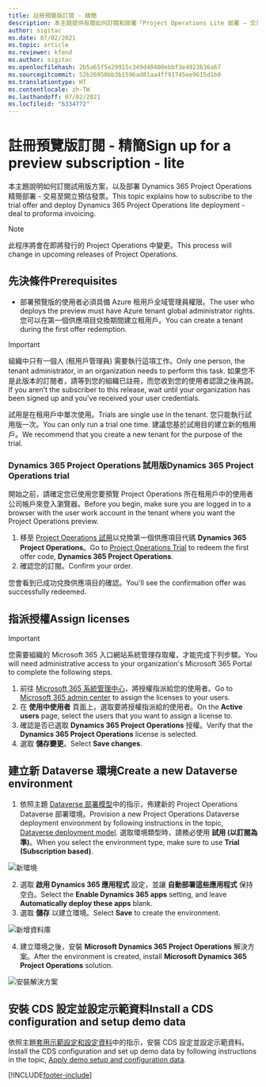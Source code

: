 ```yaml
---
title: 註冊預覽版訂閱 - 精簡
description: 本主題提供有關如何訂閱和部署「Project Operations Lite 部署 – 交易至開立預估發票」的資訊。
author: sigitac
ms.date: 07/02/2021
ms.topic: article
ms.reviewer: kfend
ms.author: sigitac
ms.openlocfilehash: 2b5a65f5e29915c349d40400ebbf3e4923b36a67
ms.sourcegitcommit: 52b26950bb3b1596ad81aa4ff91745ee9615d1b0
ms.translationtype: HT
ms.contentlocale: zh-TW
ms.lasthandoff: 07/02/2021
ms.locfileid: "6334772"
---
```

# <a name="sign-up-for-a-preview-subscription---lite"></a><span data-ttu-id="cc41b-103">註冊預覽版訂閱 - 精簡</span><span class="sxs-lookup"><span data-stu-id="cc41b-103">Sign up for a preview subscription - lite</span></span> 

<span data-ttu-id="cc41b-104">本主題說明如何訂閱試用版方案，以及部署 Dynamics 365 Project Operations 精簡部署 - 交易至開立預估發票。</span><span class="sxs-lookup"><span data-stu-id="cc41b-104">This topic explains how to subscribe to the trial offer and deploy Dynamics 365 Project Operations lite deployment - deal to proforma invoicing.</span></span>

> [!NOTE]
> <span data-ttu-id="cc41b-105">此程序將會在即將發行的 Project Operations 中變更。</span><span class="sxs-lookup"><span data-stu-id="cc41b-105">This process will change in upcoming releases of Project Operations.</span></span>

## <a name="prerequisites"></a><span data-ttu-id="cc41b-106">先決條件</span><span class="sxs-lookup"><span data-stu-id="cc41b-106">Prerequisites</span></span>
- <span data-ttu-id="cc41b-107">部署預覽版的使用者必須具備 Azure 租用戶全域管理員權限。</span><span class="sxs-lookup"><span data-stu-id="cc41b-107">The user who deploys the preview must have Azure tenant global administrator rights.</span></span> <span data-ttu-id="cc41b-108">您可以在第一個供應項目兌換期間建立租用戶。</span><span class="sxs-lookup"><span data-stu-id="cc41b-108">You can create a tenant during the first offer redemption.</span></span>

> [!IMPORTANT]
> <span data-ttu-id="cc41b-109">組織中只有一個人 (租用戶管理員) 需要執行這項工作。</span><span class="sxs-lookup"><span data-stu-id="cc41b-109">Only one person, the tenant administrator, in an organization needs to perform this task.</span></span> <span data-ttu-id="cc41b-110">如果您不是此版本的訂閱者，請等到您的組織已註冊，而您收到您的使用者認證之後再說。</span><span class="sxs-lookup"><span data-stu-id="cc41b-110">If you aren't the subscriber to this release, wait until your organization has been signed up and you've received your user credentials.</span></span>
> 
> <span data-ttu-id="cc41b-111">試用是在租用戶中單次使用。</span><span class="sxs-lookup"><span data-stu-id="cc41b-111">Trials are single use in the tenant.</span></span> <span data-ttu-id="cc41b-112">您只能執行試用版一次。</span><span class="sxs-lookup"><span data-stu-id="cc41b-112">You can only run a trial one time.</span></span> <span data-ttu-id="cc41b-113">建議您基於試用目的建立新的租用戶。</span><span class="sxs-lookup"><span data-stu-id="cc41b-113">We recommend that you create a new tenant for the purpose of the trial.</span></span>

### <a name="dynamics-365-project-operations-trial"></a><span data-ttu-id="cc41b-114">Dynamics 365 Project Operations 試用版</span><span class="sxs-lookup"><span data-stu-id="cc41b-114">Dynamics 365 Project Operations trial</span></span> 

<span data-ttu-id="cc41b-115">開始之前，請確定您已使用您要預覽 Project Operations 所在租用戶中的使用者公司帳戶來登入瀏覽器。</span><span class="sxs-lookup"><span data-stu-id="cc41b-115">Before you begin, make sure you are logged in to a browser with the user work account in the tenant where you want the Project Operations preview.</span></span>

1. <span data-ttu-id="cc41b-116">移至 [Project Operations 試用](https://aka.ms/try-po)以兌換第一個供應項目代碼 **Dynamics 365 Project Operations**。</span><span class="sxs-lookup"><span data-stu-id="cc41b-116">Go to [Project Operations Trial](https://aka.ms/try-po) to redeem the first offer code, **Dynamics 365 Project Operations**.</span></span>
2. <span data-ttu-id="cc41b-117">確認您的訂閱。</span><span class="sxs-lookup"><span data-stu-id="cc41b-117">Confirm your order.</span></span>

  <span data-ttu-id="cc41b-118">您會看到已成功兌換供應項目的確認。</span><span class="sxs-lookup"><span data-stu-id="cc41b-118">You'll see the confirmation offer was successfully redeemed.</span></span>

## <a name="assign-licenses"></a><span data-ttu-id="cc41b-119">指派授權</span><span class="sxs-lookup"><span data-stu-id="cc41b-119">Assign licenses</span></span>

> [!IMPORTANT]
> <span data-ttu-id="cc41b-120">您需要組織的 Microsoft 365 入口網站系統管理存取權，才能完成下列步驟。</span><span class="sxs-lookup"><span data-stu-id="cc41b-120">You will need administrative access to your organization's Microsoft 365 Portal to complete the following steps.</span></span>


1. <span data-ttu-id="cc41b-121">前往 [Microsoft 365 系統管理中心](https://portal.office.com/)，將授權指派給您的使用者。</span><span class="sxs-lookup"><span data-stu-id="cc41b-121">Go to [Microsoft 365 admin center](https://portal.office.com/) to assign the licenses to your users.</span></span>
2. <span data-ttu-id="cc41b-122">在 **使用中使用者** 頁面上，選取要將授權指派給的使用者。</span><span class="sxs-lookup"><span data-stu-id="cc41b-122">On the **Active users** page, select the users that you want to assign a license to.</span></span>
3. <span data-ttu-id="cc41b-123">確認是否已選取 **Dynamics 365 Project Operations** 授權。</span><span class="sxs-lookup"><span data-stu-id="cc41b-123">Verify that the **Dynamics 365 Project Operations** license is selected.</span></span> 
4. <span data-ttu-id="cc41b-124">選取 **儲存變更**。</span><span class="sxs-lookup"><span data-stu-id="cc41b-124">Select **Save changes**.</span></span>

## <a name="create-a-new-dataverse-environment"></a><span data-ttu-id="cc41b-125">建立新 Dataverse 環境</span><span class="sxs-lookup"><span data-stu-id="cc41b-125">Create a new Dataverse environment</span></span>

1. <span data-ttu-id="cc41b-126">依照主題 [Dataverse 部署模型](lite-deployment.md)中的指示，佈建新的 Project Operations Dataverse 部署環境。</span><span class="sxs-lookup"><span data-stu-id="cc41b-126">Provision a new Project Operations Dataverse deployment environment by following instructions in the topic, [Dataverse deployment model](lite-deployment.md).</span></span> <span data-ttu-id="cc41b-127">選取環境類型時，請務必使用 **試用 (以訂閱為準)**。</span><span class="sxs-lookup"><span data-stu-id="cc41b-127">When you select the environment type, make sure to use **Trial (Subscription based)**.</span></span>

  ![新環境](./media/19CreateEnvironment.png)

2. <span data-ttu-id="cc41b-129">選取 **啟用 Dynamics 365 應用程式** 設定，並讓 **自動部署這些應用程式** 保持空白。</span><span class="sxs-lookup"><span data-stu-id="cc41b-129">Select the **Enable Dynamics 365 apps** setting, and leave **Automatically deploy these apps** blank.</span></span>  
3. <span data-ttu-id="cc41b-130">選取 **儲存** 以建立環境。</span><span class="sxs-lookup"><span data-stu-id="cc41b-130">Select **Save** to create the environment.</span></span>

  ![新增資料庫](./media/20CreateEnvironment1.png)

4. <span data-ttu-id="cc41b-132">建立環境之後，安裝 **Microsoft Dynamics 365 Project Operations** 解決方案。</span><span class="sxs-lookup"><span data-stu-id="cc41b-132">After the environment is created, install **Microsoft Dynamics 365 Project Operations** solution.</span></span> 

![安裝解決方案](./media/21InstallSolution.png)

## <a name="install-a-cds-configuration-and-setup-demo-data"></a><span data-ttu-id="cc41b-134">安裝 CDS 設定並設定示範資料</span><span class="sxs-lookup"><span data-stu-id="cc41b-134">Install a CDS configuration and setup demo data</span></span>

<span data-ttu-id="cc41b-135">依照主題[套用示範設定和設定資料](lite-apply-demo-setup-config-data.md)中的指示，安裝 CDS 設定並設定示範資料。</span><span class="sxs-lookup"><span data-stu-id="cc41b-135">Install the CDS configuration and set up demo data by following instructions in the topic, [Apply demo setup and configuration data](lite-apply-demo-setup-config-data.md).</span></span>


[!INCLUDE[footer-include](../includes/footer-banner.md)]
